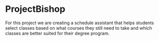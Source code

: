 ProjectBishop
=============
For this project we are creating a schedule assistant that helps students select classes based on what courses they still need to take and which classes are better suited for their degree program. 
